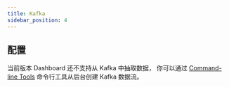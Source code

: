 ```yaml
---
title: Kafka
sidebar_position: 4
---
```


## 配置
当前版本 Dashboard 还不支持从 Kafka 中抽取数据，
你可以通过 [Command-line Tools](user_guide/command_line_tools.md) 命令行工具从后台创建 Kafka 数据流。
